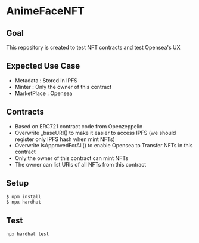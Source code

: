 # AnimeFaceNFT

## Goal
This repository is created to test NFT contracts and test Opensea's UX

## Expected Use Case
* Metadata    : Stored in IPFS
* Minter      : Only the owner of this contract
* MarketPlace : Opensea

## Contracts
* Based on ERC721 contract code from Openzeppelin
* Overwrite _baseURI() to make it easier to access IPFS (we should register only IPFS hash when mint NFTs)
* Overwrite isApprovedForAll() to enable Opensea to Transfer NFTs in this contract
* Only the owner of this contract can mint NFTs
* The owner can list URIs of all NFTs from this contract

## Setup
```
$ npm install
$ npx hardhat
```

## Test
`npx hardhat test`